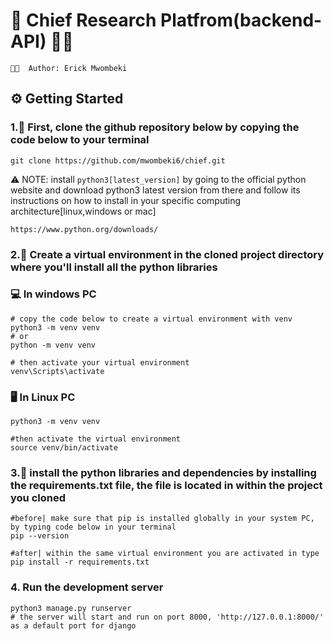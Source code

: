 # 🔱 Chief Research Platfrom(backend-API) 🚧🎯

`👋🏾  Author: Erick Mwombeki`

## ⚙️ Getting Started

### 1.🏏 First, clone the github repository below by copying the code below to your terminal

```
git clone https://github.com/mwombeki6/chief.git
```

 ⚠️ NOTE: install `python3[latest_version]` by going to the official python website and download python3 latest version from there and follow its instructions on how to install in your specific computing architecture[linux,windows or mac]

`https://www.python.org/downloads/`

### 2.📌 Create a virtual environment in the cloned project directory where you'll install all the python libraries

### 💻 In windows PC

```
# copy the code below to create a virtual environment with venv
python3 -m venv venv
# or
python -m venv venv

# then activate your virtual environment
venv\Scripts\activate
```

### 🖥️ In Linux PC

```
python3 -m venv venv

#then activate the virtual environment
source venv/bin/activate

```

### 3.🥅 install the python libraries and dependencies by installing the requirements.txt file, the file is located in within the project you cloned

```
#before| make sure that pip is installed globally in your system PC, by typing code below in your terminal
pip --version

#after| within the same virtual environment you are activated in type
pip install -r requirements.txt
```

### 4. Run the development server

```
python3 manage.py runserver
# the server will start and run on port 8000, 'http://127.0.0.1:8000/' as a default port for django
```
